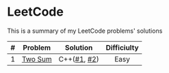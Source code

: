 # LeetCode

This is a summary of my LeetCode problems' solutions

| # | Problem | Solution | Difficiulty |
|:-:|:-:|:-:|:-:|
| 1 | [Two Sum](https://leetcode.com/problems/unique-number-of-occurrences/) | C++([#1](./solution/1_1.cpp), [#2](./solution/1_2.cpp)) | Easy |

